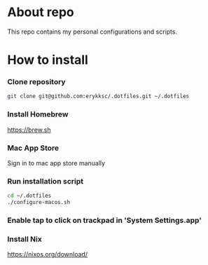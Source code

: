 # About repo
This repo contains my personal configurations and scripts.

# How to install

### Clone repository
```zsh
git clone git@github.com:erykksc/.dotfiles.git ~/.dotfiles
```

### Install Homebrew
https://brew.sh

### Mac App Store
Sign in to mac app store manually

### Run installation script
```zsh
cd ~/.dotfiles
./configure-macos.sh
```

### Enable tap to click on trackpad in 'System Settings.app'


### Install Nix
https://nixos.org/download/

